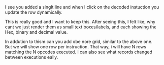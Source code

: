 I see you added a singlt line and when I click on the decoded instuction you update the row dynamically.

This is really good and I want to keep this. After seeing this, I felt like, why cant we just render them as small text boxes/labels, and each showing the Hex, binary and decimal value.

In addution to thism can you add obe nore grid, similar to the above one. But we will show  one row per instruction. That way, i will have N rows matching the N opcodes executed. I can also see what records changed between executions eaily.
